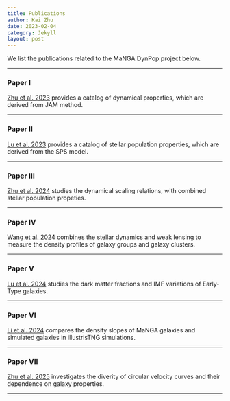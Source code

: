 ```yaml
---
title: Publications
author: Kai Zhu
date: 2023-02-04
category: Jekyll
layout: post
---
```


We list the publications related to the MaNGA DynPop project below.

---

### Paper I
[Zhu et al. 2023][Paper I] provides a catalog of dynamical properties, which are derived from JAM method.

---

### Paper II
[Lu et al. 2023][Paper II] provides a catalog of stellar population properties, which are derived from the SPS model.

---

### Paper III
[Zhu et al. 2024][Paper III] studies the dynamical scaling relations, with combined stellar population propeties.

---

### Paper IV
[Wang et al. 2024][Paper IV] combines the stellar dynamics and weak lensing to measure the density profiles of galaxy groups and galaxy clusters.

---

### Paper V
[Lu et al. 2024][Paper V] studies the dark matter fractions and IMF variations of Early-Type galaxies. 

---

### Paper VI
[Li et al. 2024][Paper VI] compares the density slopes of MaNGA galaxies and simulated galaxies in illustrisTNG simulations. 

---

### Paper VII
[Zhu et al. 2025][Paper VII] investigates the diverity of circular velocity curves and their dependence on galaxy properties. 

---

[Paper I]: https://ui.adsabs.harvard.edu/abs/2023MNRAS.522.6326Z/abstract
[Paper II]: https://ui.adsabs.harvard.edu/abs/2023MNRAS.526.1022L/abstract
[Paper III]: https://ui.adsabs.harvard.edu/abs/2024MNRAS.527..706Z/abstract
[Paper IV]: https://ui.adsabs.harvard.edu/abs/2024MNRAS.527.1580W/abstract
[Paper V]: https://ui.adsabs.harvard.edu/abs/2024MNRAS.530.4474L/abstract
[Paper VI]: https://ui.adsabs.harvard.edu/abs/2024MNRAS.529.4633L/abstract
[Paper VII]: https://ui.adsabs.harvard.edu/abs/2025arXiv250306968Z/abstract

